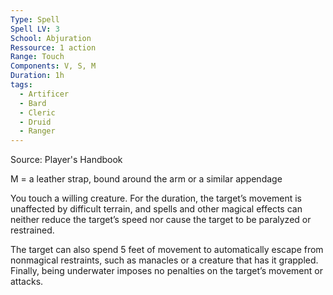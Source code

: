 ```yaml
---
Type: Spell
Spell LV: 3
School: Abjuration
Ressource: 1 action
Range: Touch
Components: V, S, M
Duration: 1h
tags:
  - Artificer
  - Bard
  - Cleric
  - Druid
  - Ranger
---
```

Source: Player's Handbook

M = a leather strap, bound around the arm or a similar appendage

You touch a willing creature. For the duration, the target’s movement is unaffected by difficult terrain, and spells and other magical effects can neither reduce the target’s speed nor cause the target to be paralyzed or restrained.

The target can also spend 5 feet of movement to automatically escape from nonmagical restraints, such as manacles or a creature that has it grappled. Finally, being underwater imposes no penalties on the target’s movement or attacks.